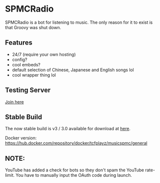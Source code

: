 # SPMCRadio
SPMCRadio is a bot for listening to music.
The only reason for it to exist is that Groovy was shut down.

## Features
- 24/7 (require your own hosting)
- config?
- cool embeds?
- default selection of Chinese, Japanese and English songs lol
- cool wrapper thing lol

## Testing Server
[Join here](https://dc.spmc.fun)

## Stable Build
The now stable build is v3 / 3.0 available for download at [here](https://github.com/stellarspmc/spmcradio/releases/tag/3.0.0).

Docker version: https://hub.docker.com/repository/docker/tcfplayz/musicspmc/general

## NOTE:
YouTube has added a check for bots so they don't spam the YouTube rate-limit.
You have to manually input the OAuth code during launch.

